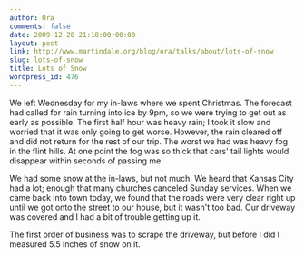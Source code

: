 ```yaml
---
author: Ora
comments: false
date: 2009-12-28 21:18:00+00:00
layout: post
link: http://www.martindale.org/blog/ora/talks/about/lots-of-snow
slug: lots-of-snow
title: Lots of Snow
wordpress_id: 476
---
```


We left Wednesday for my in-laws where we spent Christmas. The forecast had called for rain turning into ice by 9pm, so we were trying to get out as early as possible. The first half hour was heavy rain; I took it slow and worried that it was only going to get worse. However, the rain cleared off and did not return for the rest of our trip. The worst we had was heavy fog in the flint hills. At one point the fog was so thick that cars' tail lights would disappear within seconds of passing me.  
  
We had some snow at the in-laws, but not much. We heard that Kansas City had a lot; enough that many churches canceled Sunday services. When we came back into town today, we found that the roads were very clear right up until we got onto the street to our house, but it wasn't too bad. Our driveway was covered and I had a bit of trouble getting up it.  
  
The first order of business was to scrape the driveway, but before I did I measured 5.5 inches of snow on it.
